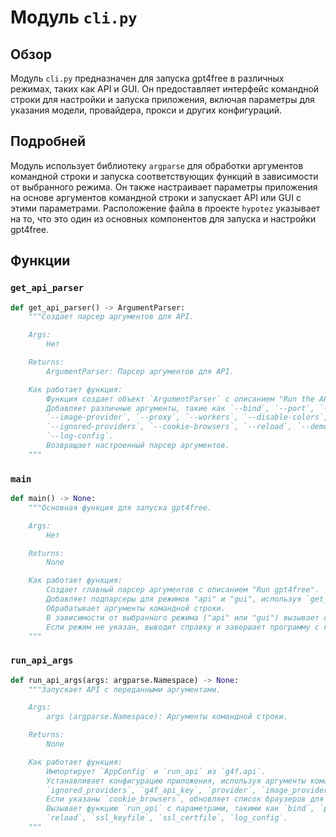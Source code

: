 # Модуль `cli.py`

## Обзор

Модуль `cli.py` предназначен для запуска gpt4free в различных режимах, таких как API и GUI. Он предоставляет интерфейс командной строки для настройки и запуска приложения, включая параметры для указания модели, провайдера, прокси и других конфигураций.

## Подробней

Модуль использует библиотеку `argparse` для обработки аргументов командной строки и запуска соответствующих функций в зависимости от выбранного режима. Он также настраивает параметры приложения на основе аргументов командной строки и запускает API или GUI с этими параметрами. Расположение файла в проекте `hypotez` указывает на то, что это один из основных компонентов для запуска и настройки gpt4free.

## Функции

### `get_api_parser`

```python
def get_api_parser() -> ArgumentParser:
    """Создает парсер аргументов для API.

    Args:
        Нет

    Returns:
        ArgumentParser: Парсер аргументов для API.

    Как работает функция:
        Функция создает объект `ArgumentParser` с описанием "Run the API and GUI".
        Добавляет различные аргументы, такие как `--bind`, `--port`, `--debug`, `--gui`, `--model`, `--provider`,
        `--image-provider`, `--proxy`, `--workers`, `--disable-colors`, `--ignore-cookie-files`, `--g4f-api-key`,
        `--ignored-providers`, `--cookie-browsers`, `--reload`, `--demo`, `--ssl-keyfile`, `--ssl-certfile`,
        `--log-config`.
        Возвращает настроенный парсер аргументов.
    """
```

### `main`

```python
def main() -> None:
    """Основная функция для запуска gpt4free.

    Args:
        Нет

    Returns:
        None

    Как работает функция:
        Создает главный парсер аргументов с описанием "Run gpt4free".
        Добавляет подпарсеры для режимов "api" и "gui", используя `get_api_parser` и `gui_parser` соответственно.
        Обрабатывает аргументы командной строки.
        В зависимости от выбранного режима ("api" или "gui") вызывает соответствующие функции `run_api_args` или `run_gui_args`.
        Если режим не указан, выводит справку и завершает программу с кодом ошибки 1.
    """
```

### `run_api_args`

```python
def run_api_args(args: argparse.Namespace) -> None:
    """Запускает API с переданными аргументами.

    Args:
        args (argparse.Namespace): Аргументы командной строки.

    Returns:
        None

    Как работает функция:
        Импортирует `AppConfig` и `run_api` из `g4f.api`.
        Устанавливает конфигурацию приложения, используя аргументы командной строки, такие как `ignore_cookie_files`,
        `ignored_providers`, `g4f_api_key`, `provider`, `image_provider`, `proxy`, `model`, `gui`, `demo`.
        Если указаны `cookie_browsers`, обновляет список браузеров для получения cookie.
        Вызывает функцию `run_api` с параметрами, такими как `bind`, `port`, `debug`, `workers`, `use_colors`,
        `reload`, `ssl_keyfile`, `ssl_certfile`, `log_config`.
    """